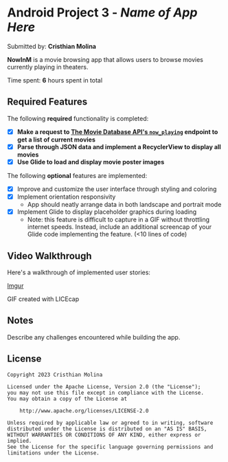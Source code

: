 # Android Project 3 - *Name of App Here*

Submitted by: **Cristhian Molina**

**NowInM** is a movie browsing app that allows users to browse movies currently playing in theaters.

Time spent: **6** hours spent in total

## Required Features

The following **required** functionality is completed:

- [x] **Make a request to [The Movie Database API's `now_playing`](https://developers.themoviedb.org/3/movies/get-now-playing) endpoint to get a list of current movies**
- [x] **Parse through JSON data and implement a RecyclerView to display all movies**
- [x] **Use Glide to load and display movie poster images**

The following **optional** features are implemented:

- [x] Improve and customize the user interface through styling and coloring
- [x] Implement orientation responsivity
    - App should neatly arrange data in both landscape and portrait mode
- [x] Implement Glide to display placeholder graphics during loading
    - Note: this feature is difficult to capture in a GIF without throttling internet speeds.  Instead, include an additional screencap of your Glide code implementing the feature.  (<10 lines of code)


## Video Walkthrough

Here's a walkthrough of implemented user stories:

[Imgur](https://i.imgur.com/UYBeZ0t.gifv)

<!-- Replace this with whatever GIF tool you used! -->
GIF created with LICEcap
<!-- Recommended tools:
[Kap](https://getkap.co/) for macOS
[ScreenToGif](https://www.screentogif.com/) for Windows
[peek](https://github.com/phw/peek) for Linux. -->

## Notes

Describe any challenges encountered while building the app.

## License

    Copyright 2023 Cristhian Molina

    Licensed under the Apache License, Version 2.0 (the "License");
    you may not use this file except in compliance with the License.
    You may obtain a copy of the License at

        http://www.apache.org/licenses/LICENSE-2.0

    Unless required by applicable law or agreed to in writing, software
    distributed under the License is distributed on an "AS IS" BASIS,
    WITHOUT WARRANTIES OR CONDITIONS OF ANY KIND, either express or implied.
    See the License for the specific language governing permissions and
    limitations under the License.
